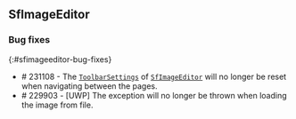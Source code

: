 ## SfImageEditor

### Bug fixes
{:#sfimageeditor-bug-fixes}

* \# 231108 - The [`ToolbarSettings`](https://help.syncfusion.com/xamarin/sfimageeditor/toolbarcustomization) of [`SfImageEditor`](https://help.syncfusion.com/xamarin/sfimageeditor/getting-started) will no longer be reset when navigating between the pages.
* \# 229903 - [UWP] The exception will no longer be thrown when loading the image from file.

